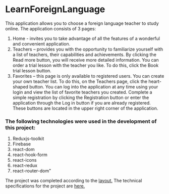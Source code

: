 # LearnForeignLanguage

This application allows you to choose a foreign language teacher to study online.
The application consists of 3 pages:
1. Home - invites you to take advantage of all the features of a wonderful and convenient application.
2. Teachers – provides you with the opportunity to familiarize yourself with a list of teachers, their capabilities and achievements. By clicking the Read more button, you will receive more detailed information. You can order a trial lesson with the teacher you like. To do this, click the Book trial lesson button.
3. Favorites – this page is only available to registered users. You can create your own teacher list. To do this, on the Teachers page, click the heart-shaped button. You can log into the application at any time using your login and view the list of favorite teachers you created.
Complete a simple registration by clicking the Registration button or enter the application through the Log in button if you are already registered. These buttons are located in the upper right corner of the application.

### The following technologies were used in the development of this project:

1.	Reduxjs-toolkit
2.	Firebase
3.	react-dom
4.	react-hook-form
5.	react-icons
6.	react-redux
7.	react-router-dom"


The project was completed according to the [layout.](https://www.figma.com/file/dewf5jVviSTuWMMyU3d8Mc/%D0%9F%D0%B5%D1%82-%D0%BF%D1%80%D0%BE%D1%94%D0%BA%D1%82-%D0%B4%D0%BB%D1%8F-%D0%9A%D0%A6?type=design&node-id=0-1&mode=design&t=jCmjSs9PeOjObYSc-0)
The technical specifications for the project are [here.](https://docs.google.com/document/d/1ZB_MFgnnJj7t7OXtv5hESSwY6xRgVoACZKzgZczWc3Y/edit)
